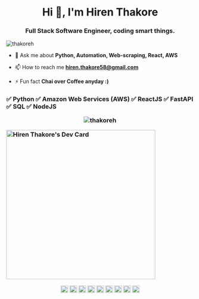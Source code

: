<h1 align="center">Hi 👋, I'm Hiren Thakore</h1>
<h3 align="center">Full Stack Software Engineer, coding smart things.</h3>

<p align="left"> <img src="https://komarev.com/ghpvc/?username=thakoreh" alt="thakoreh" /> </p>

- 💬 Ask me about **Python, Automation, Web-scraping, React, AWS**

- 📫 How to reach me **hiren.thakore58@gmail.com**

- ⚡ Fun fact **Chai over Coffee anyday :)**
<h3>
<p align="left">
✅ Python
✅ Amazon Web Services (AWS)
✅ ReactJS
✅ FastAPI
✅ SQL
✅ NodeJS
<p align="center"> <img src="https://github-readme-stats.vercel.app/api?username=thakoreh&show_icons=true" alt="thakoreh" /> </p>
</p>
  <a href="https://app.daily.dev/hirenthakore"><img src="https://api.daily.dev/devcards/ffd201512af74935a5aa914e078d0f0a.png?r=tuu" width="400" alt="Hiren Thakore's Dev Card"/></a>
</h3>
<p align="center">
<a href="https://codepen.io/hirenthakore" target="blank"><img align="center" src="https://cdn.jsdelivr.net/npm/simple-icons@3.0.1/icons/codepen.svg" alt="hirenthakore" height="20" width="20" /></a>
<a href="https://dev.to/hirenthakore" target="blank"><img align="center" src="https://cdn.jsdelivr.net/npm/simple-icons@3.0.1/icons/dev-dot-to.svg" alt="hirenthakore" height="20" width="20" /></a>
<a href="https://twitter.com/hirenthakore" target="blank"><img align="center" src="https://cdn.jsdelivr.net/npm/simple-icons@3.0.1/icons/twitter.svg" alt="hirenthakore" height="20" width="20" /></a>
<a href="https://linkedin.com/in/hirenthakore" target="blank"><img align="center" src="https://cdn.jsdelivr.net/npm/simple-icons@3.0.1/icons/linkedin.svg" alt="hirenthakore" height="20" width="20" /></a>
<a href="https://stackoverflow.com/users/12203805/codername-hiren" target="blank"><img align="center" src="https://cdn.jsdelivr.net/npm/simple-icons@3.0.1/icons/stackoverflow.svg" alt="hirenthakore" height="20" width="20" /></a>
<a href="https://codesandbox.com/hirenthakore" target="blank"><img align="center" src="https://cdn.jsdelivr.net/npm/simple-icons@3.0.1/icons/codesandbox.svg" alt="hirenthakore" height="20" width="20" /></a>
<a href="https://fb.com/hirenthakore" target="blank"><img align="center" src="https://cdn.jsdelivr.net/npm/simple-icons@3.0.1/icons/facebook.svg" alt="hirenthakore" height="20" width="20" /></a>
<a href="https://instagram.com/hirenthakore_" target="blank"><img align="center" src="https://cdn.jsdelivr.net/npm/simple-icons@3.0.1/icons/instagram.svg" alt="hirenthakore_" height="20" width="20" /></a>
<a href="https://www.youtube.com/c/developer's nation" target="blank"><img align="center" src="https://cdn.jsdelivr.net/npm/simple-icons@3.0.1/icons/youtube.svg" alt="developer's nation" height="20" width="20" /></a>
</p>
